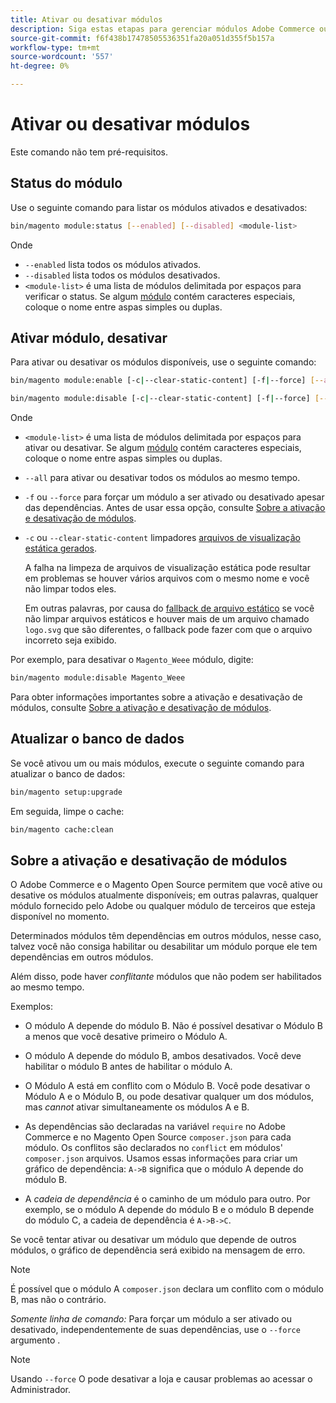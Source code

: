 ```yaml
---
title: Ativar ou desativar módulos
description: Siga estas etapas para gerenciar módulos Adobe Commerce ou Magento Open Source.
source-git-commit: f6f438b17478505536351fa20a051d355f5b157a
workflow-type: tm+mt
source-wordcount: '557'
ht-degree: 0%

---
```



# Ativar ou desativar módulos

Este comando não tem pré-requisitos.

## Status do módulo

Use o seguinte comando para listar os módulos ativados e desativados:

```bash
bin/magento module:status [--enabled] [--disabled] <module-list>
```

Onde

* `--enabled` lista todos os módulos ativados.
* `--disabled` lista todos os módulos desativados.
* `<module-list>` é uma lista de módulos delimitada por espaços para verificar o status. Se algum [módulo](https://glossary.magento.com/module) contém caracteres especiais, coloque o nome entre aspas simples ou duplas.

## Ativar módulo, desativar

Para ativar ou desativar os módulos disponíveis, use o seguinte comando:

```bash
bin/magento module:enable [-c|--clear-static-content] [-f|--force] [--all] <module-list>
```

```bash
bin/magento module:disable [-c|--clear-static-content] [-f|--force] [--all] <module-list>
```

Onde

* `<module-list>` é uma lista de módulos delimitada por espaços para ativar ou desativar. Se algum [módulo](https://glossary.magento.com/module) contém caracteres especiais, coloque o nome entre aspas simples ou duplas.
* `--all` para ativar ou desativar todos os módulos ao mesmo tempo.
* `-f` ou `--force` para forçar um módulo a ser ativado ou desativado apesar das dependências. Antes de usar essa opção, consulte [Sobre a ativação e desativação de módulos](#about-enabling-and-disabling-modules).
* `-c` ou `--clear-static-content` limpadores [arquivos de visualização estática gerados](../../configuration/cli/static-view-file-deployment.md).

   A falha na limpeza de arquivos de visualização estática pode resultar em problemas se houver vários arquivos com o mesmo nome e você não limpar todos eles.

   Em outras palavras, por causa do [fallback de arquivo estático](../../configuration/cli/static-view-file-deployment.md) se você não limpar arquivos estáticos e houver mais de um arquivo chamado `logo.svg` que são diferentes, o fallback pode fazer com que o arquivo incorreto seja exibido.

Por exemplo, para desativar o `Magento_Weee` módulo, digite:

```bash
bin/magento module:disable Magento_Weee
```

Para obter informações importantes sobre a ativação e desativação de módulos, consulte [Sobre a ativação e desativação de módulos](#about-enabling-and-disabling-modules).

## Atualizar o banco de dados

Se você ativou um ou mais módulos, execute o seguinte comando para atualizar o banco de dados:

```bash
bin/magento setup:upgrade
```

Em seguida, limpe o cache:

```bash
bin/magento cache:clean
```

## Sobre a ativação e desativação de módulos

O Adobe Commerce e o Magento Open Source permitem que você ative ou desative os módulos atualmente disponíveis; em outras palavras, qualquer módulo fornecido pelo Adobe ou qualquer módulo de terceiros que esteja disponível no momento.

Determinados módulos têm dependências em outros módulos, nesse caso, talvez você não consiga habilitar ou desabilitar um módulo porque ele tem dependências em outros módulos.

Além disso, pode haver *conflitante* módulos que não podem ser habilitados ao mesmo tempo.

Exemplos:

* O módulo A depende do módulo B. Não é possível desativar o Módulo B a menos que você desative primeiro o Módulo A.

* O módulo A depende do módulo B, ambos desativados. Você deve habilitar o módulo B antes de habilitar o módulo A.

* O Módulo A está em conflito com o Módulo B. Você pode desativar o Módulo A e o Módulo B, ou pode desativar qualquer um dos módulos, mas *cannot* ativar simultaneamente os módulos A e B.

* As dependências são declaradas na variável `require` no Adobe Commerce e no Magento Open Source `composer.json` para cada módulo. Os conflitos são declarados no `conflict` em módulos&#39; `composer.json` arquivos. Usamos essas informações para criar um gráfico de dependência: `A->B` significa que o módulo A depende do módulo B.

* A *cadeia de dependência* é o caminho de um módulo para outro. Por exemplo, se o módulo A depende do módulo B e o módulo B depende do módulo C, a cadeia de dependência é `A->B->C`.

Se você tentar ativar ou desativar um módulo que depende de outros módulos, o gráfico de dependência será exibido na mensagem de erro.

>[!NOTE]
>
>É possível que o módulo A `composer.json` declara um conflito com o módulo B, mas não o contrário.

*Somente linha de comando:* Para forçar um módulo a ser ativado ou desativado, independentemente de suas dependências, use o `--force` argumento .

>[!NOTE]
>
>Usando `--force` O pode desativar a loja e causar problemas ao acessar o Administrador.
